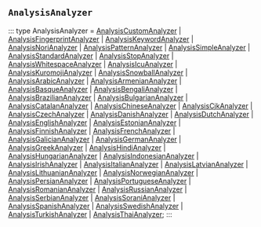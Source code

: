 ## `AnalysisAnalyzer`
:::
type AnalysisAnalyzer = [AnalysisCustomAnalyzer](./AnalysisCustomAnalyzer.md) | [AnalysisFingerprintAnalyzer](./AnalysisFingerprintAnalyzer.md) | [AnalysisKeywordAnalyzer](./AnalysisKeywordAnalyzer.md) | [AnalysisNoriAnalyzer](./AnalysisNoriAnalyzer.md) | [AnalysisPatternAnalyzer](./AnalysisPatternAnalyzer.md) | [AnalysisSimpleAnalyzer](./AnalysisSimpleAnalyzer.md) | [AnalysisStandardAnalyzer](./AnalysisStandardAnalyzer.md) | [AnalysisStopAnalyzer](./AnalysisStopAnalyzer.md) | [AnalysisWhitespaceAnalyzer](./AnalysisWhitespaceAnalyzer.md) | [AnalysisIcuAnalyzer](./AnalysisIcuAnalyzer.md) | [AnalysisKuromojiAnalyzer](./AnalysisKuromojiAnalyzer.md) | [AnalysisSnowballAnalyzer](./AnalysisSnowballAnalyzer.md) | [AnalysisArabicAnalyzer](./AnalysisArabicAnalyzer.md) | [AnalysisArmenianAnalyzer](./AnalysisArmenianAnalyzer.md) | [AnalysisBasqueAnalyzer](./AnalysisBasqueAnalyzer.md) | [AnalysisBengaliAnalyzer](./AnalysisBengaliAnalyzer.md) | [AnalysisBrazilianAnalyzer](./AnalysisBrazilianAnalyzer.md) | [AnalysisBulgarianAnalyzer](./AnalysisBulgarianAnalyzer.md) | [AnalysisCatalanAnalyzer](./AnalysisCatalanAnalyzer.md) | [AnalysisChineseAnalyzer](./AnalysisChineseAnalyzer.md) | [AnalysisCjkAnalyzer](./AnalysisCjkAnalyzer.md) | [AnalysisCzechAnalyzer](./AnalysisCzechAnalyzer.md) | [AnalysisDanishAnalyzer](./AnalysisDanishAnalyzer.md) | [AnalysisDutchAnalyzer](./AnalysisDutchAnalyzer.md) | [AnalysisEnglishAnalyzer](./AnalysisEnglishAnalyzer.md) | [AnalysisEstonianAnalyzer](./AnalysisEstonianAnalyzer.md) | [AnalysisFinnishAnalyzer](./AnalysisFinnishAnalyzer.md) | [AnalysisFrenchAnalyzer](./AnalysisFrenchAnalyzer.md) | [AnalysisGalicianAnalyzer](./AnalysisGalicianAnalyzer.md) | [AnalysisGermanAnalyzer](./AnalysisGermanAnalyzer.md) | [AnalysisGreekAnalyzer](./AnalysisGreekAnalyzer.md) | [AnalysisHindiAnalyzer](./AnalysisHindiAnalyzer.md) | [AnalysisHungarianAnalyzer](./AnalysisHungarianAnalyzer.md) | [AnalysisIndonesianAnalyzer](./AnalysisIndonesianAnalyzer.md) | [AnalysisIrishAnalyzer](./AnalysisIrishAnalyzer.md) | [AnalysisItalianAnalyzer](./AnalysisItalianAnalyzer.md) | [AnalysisLatvianAnalyzer](./AnalysisLatvianAnalyzer.md) | [AnalysisLithuanianAnalyzer](./AnalysisLithuanianAnalyzer.md) | [AnalysisNorwegianAnalyzer](./AnalysisNorwegianAnalyzer.md) | [AnalysisPersianAnalyzer](./AnalysisPersianAnalyzer.md) | [AnalysisPortugueseAnalyzer](./AnalysisPortugueseAnalyzer.md) | [AnalysisRomanianAnalyzer](./AnalysisRomanianAnalyzer.md) | [AnalysisRussianAnalyzer](./AnalysisRussianAnalyzer.md) | [AnalysisSerbianAnalyzer](./AnalysisSerbianAnalyzer.md) | [AnalysisSoraniAnalyzer](./AnalysisSoraniAnalyzer.md) | [AnalysisSpanishAnalyzer](./AnalysisSpanishAnalyzer.md) | [AnalysisSwedishAnalyzer](./AnalysisSwedishAnalyzer.md) | [AnalysisTurkishAnalyzer](./AnalysisTurkishAnalyzer.md) | [AnalysisThaiAnalyzer](./AnalysisThaiAnalyzer.md);
:::
